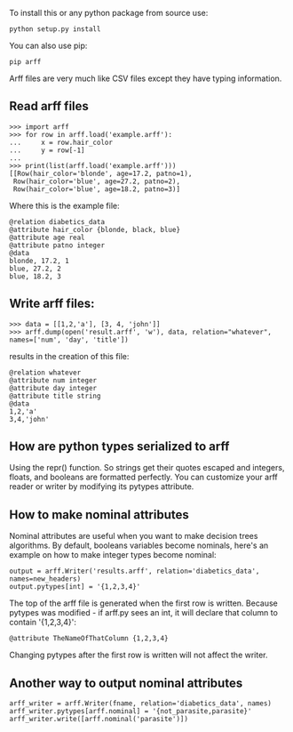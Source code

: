 To install this or any python package from source use:

    python setup.py install

You can also use pip:

    pip arff


Arff files are very much like CSV files except they have typing information.

Read arff files
-----

    >>> import arff
    >>> for row in arff.load('example.arff'):
    ...     x = row.hair_color
    ...     y = row[-1]
    ...
    >>> print(list(arff.load('example.arff')))
    [[Row(hair_color='blonde', age=17.2, patno=1),
     Row(hair_color='blue', age=27.2, patno=2),
     Row(hair_color='blue', age=18.2, patno=3)]

Where this is the example file:

    @relation diabetics_data
    @attribute hair_color {blonde, black, blue}
    @attribute age real
    @attribute patno integer
    @data
    blonde, 17.2, 1
    blue, 27.2, 2
    blue, 18.2, 3

Write arff files:
-----

    >>> data = [[1,2,'a'], [3, 4, 'john']]
    >>> arff.dump(open('result.arff', 'w'), data, relation="whatever", names=['num', 'day', 'title'])

results in the creation of this file:

    @relation whatever
    @attribute num integer
    @attribute day integer
    @attribute title string
    @data
    1,2,'a'
    3,4,'john'


How are python types serialized to arff
-----
Using the repr() function. So strings get their quotes escaped and integers, floats, and booleans are formatted perfectly. You can customize your arff reader or writer by modifying its pytypes attribute.

How to make nominal attributes
-----
Nominal attributes are useful when you want to make decision trees algorithms. By default, booleans variables become nominals, here's an example on how to make integer types become nominal:

    output = arff.Writer('results.arff', relation='diabetics_data', names=new_headers)
    output.pytypes[int] = '{1,2,3,4}'

The top of the arff file is generated when the first row is written. Because pytypes was modified - if arff.py sees an int, it will declare that column to contain '{1,2,3,4}':

    @attribute TheNameOfThatColumn {1,2,3,4}

Changing pytypes after the first row is written will not affect the writer.

Another way to output nominal attributes
-----

    arff_writer = arff.Writer(fname, relation='diabetics_data', names)
    arff_writer.pytypes[arff.nominal] = '{not_parasite,parasite}'
    arff_writer.write([arff.nominal('parasite')])
